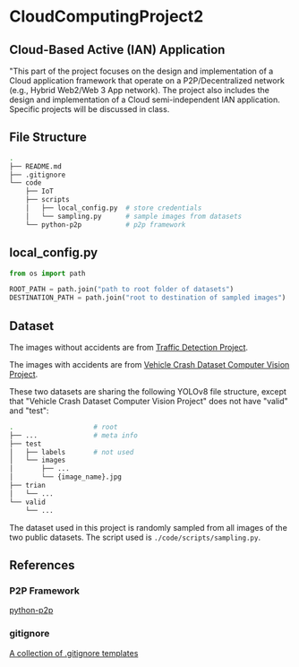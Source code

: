 # CloudComputingProject2

## Cloud-Based Active (IAN) Application

"This part of the project focuses on the design and implementation of a Cloud application framework that operate on a P2P/Decentralized network (e.g., Hybrid Web2/Web 3 App network). The project also includes the design and implementation of a Cloud semi-independent IAN application. Specific projects will be discussed in class.

## File Structure

```bash
.
├── README.md
├── .gitignore
└── code
    ├── IoT
    ├── scripts
    │   ├── local_config.py  # store credentials
    │   └── sampling.py      # sample images from datasets
    └── python-p2p           # p2p framework
```

## local_config.py

```python
from os import path

ROOT_PATH = path.join("path to root folder of datasets")
DESTINATION_PATH = path.join("root to destination of sampled images")
```

## Dataset

The images without accidents are from [Traffic Detection Project](https://www.kaggle.com/datasets/yusufberksardoan/traffic-detection-project/data).

The images with accidents are from [Vehicle Crash Dataset Computer Vision Project](https://universe.roboflow.com/object-detection-3iugc/vehicle-crash-dataset).

These two datasets are sharing the following YOLOv8 file structure, except that "Vehicle Crash Dataset Computer Vision Project" does not have "valid" and "test":
```bash
.                    # root
├── ...              # meta info
├── test
│   ├── labels       # not used
│   └── images
│       ├── ...
│       └── {image_name}.jpg
├── trian
│   └── ...
└── valid
    └── ...
```

The dataset used in this project is randomly sampled from all images of the two public datasets. The script used is `./code/scripts/sampling.py`.

## References

### P2P Framework

[python-p2p](https://github.com/GianisTsol/python-p2p)

### gitignore

[A collection of .gitignore templates](https://github.com/github/gitignore)
